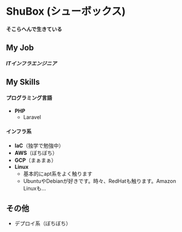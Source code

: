 # ShuBox (シューボックス)

#### そこらへんで生きている

## My Job

##### ITインフラエンジニア

## My Skills

#### プログラミング言語

- **PHP**
  - Laravel

#### インフラ系

- **IaC**（独学で勉強中）
- **AWS**（ぼちぼち）
- **GCP**（まぁまぁ）
- **Linux**
  - 基本的にapt系をよく触ります
  - UbuntuやDebianが好きです。時々、RedHatも触ります。Amazon Linuxも...

## その他

- デプロイ系（ぼちぼち）

